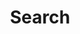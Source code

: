 ---
title: "Search" # in any language you want
layout: "search" # is necessary
# url: "/archive"
# description: "Description for Search"
summary: "search"
placeholder: "Enter query"
---